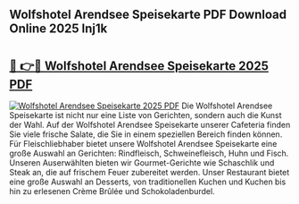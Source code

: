 ## Wolfshotel Arendsee Speisekarte PDF Download Online 2025 lnj1k

# <h2><a href="http://gcazif.nevu.top/?p=Wolfshotel+Arendsee+Speisekarte">🔗 👉🔴 Wolfshotel Arendsee Speisekarte 2025 PDF</a></h2>

[![Wolfshotel Arendsee Speisekarte 2025 PDF](https://i.imgur.com/dBaPXMq.png)](http://gcazif.nevu.top/?p=Wolfshotel+Arendsee+Speisekarte)
Die Wolfshotel Arendsee Speisekarte ist nicht nur eine Liste von Gerichten, sondern auch die Kunst der Wahl. Auf der Wolfshotel Arendsee Speisekarte unserer Cafeteria finden Sie viele frische Salate, die Sie in einem speziellen Bereich finden können. Für Fleischliebhaber bietet unsere Wolfshotel Arendsee Speisekarte eine große Auswahl an Gerichten: Rindfleisch, Schweinefleisch, Huhn und Fisch. Unseren Auserwählten bieten wir Gourmet-Gerichte wie Schaschlik und Steak an, die auf frischem Feuer zubereitet werden. Unser Restaurant bietet eine große Auswahl an Desserts, von traditionellen Kuchen und Kuchen bis hin zu erlesenen Crème Brûlée und Schokoladenburdel.
